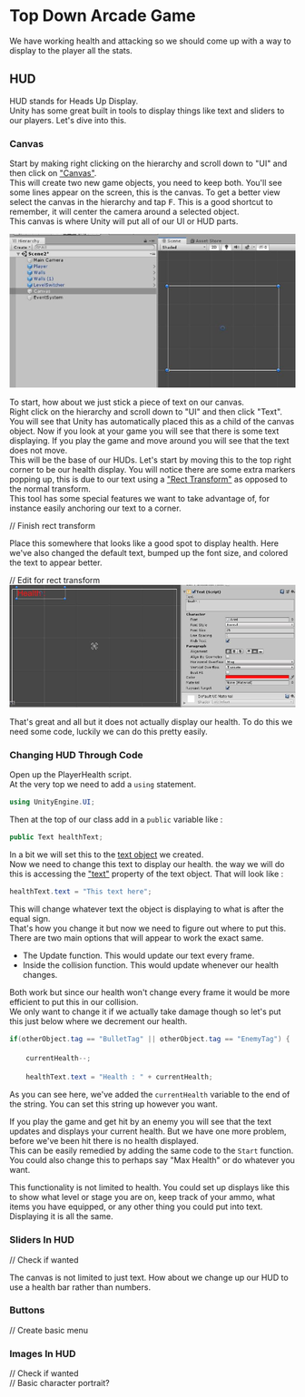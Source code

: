 # Top Down Arcade Game 

We have working health and attacking so we should come up with a way to  display to the player all the stats.

## HUD

HUD stands for Heads Up Display.\
Unity has some great built in tools to display things like text and sliders to our players. Let's dive into this.

### Canvas

Start by making right clicking on the hierarchy and scroll down to "UI" and then click on ["Canvas"](https://docs.unity3d.com/Packages/com.unity.ugui@1.0/manual/UICanvas.html).\
This will create two new game objects, you need to keep both. You'll see some lines appear on the screen, this is the canvas. To get a better view select the canvas in the hierarchy and tap <kbd>F</kbd>. This is a good shortcut to remember, it will center the camera around a selected object.\
This canvas is where Unity will put all of our UI or HUD parts.

![CreateCanvas](Images/CreateCanvas.JPG)

To start, how about we just stick a piece of text on our canvas.\
Right click on the hierarchy and scroll down to "UI" and then click "Text".\
You will see that Unity has automatically placed this as a child of the canvas object. Now if you look at your game you will see that there is some text displaying. If you play the game and move around you will see that the text does not move.\
This will be the base of our HUDs. Let's start by moving this to the top right corner to be our health display. You will notice there are some extra markers popping up, this is due to our text using a ["Rect Transform"](https://docs.unity3d.com/Packages/com.unity.ugui@1.0/manual/class-RectTransform.html) as opposed to the normal transform.\
This tool has some special features we want to take advantage of, for instance easily anchoring our text to a corner.

// Finish rect transform

Place this somewhere that looks like a good spot to display health. Here we've also changed the default text, bumped up the font size, and colored the text to appear better.

// Edit for rect transform
![HealthText](Images/HealthText.JPG)

That's great and all but it does not actually display our health. To do this we need some code, luckily we can do this pretty easily.

### Changing HUD Through Code

Open up the PlayerHealth script.\
At the very top we need to add a `using` statement.

```csharp
using UnityEngine.UI;
```

Then at the top of our class add in a `public` variable like :

```csharp
public Text healthText;
```

In a bit we will set this to the [text object](https://docs.unity3d.com/ScriptReference/UIElements.TextElement.html) we created.\
Now we need to change this text to display our health. the way we will do this is accessing the ["text"](https://docs.unity3d.com/ScriptReference/UIElements.TextElement-text.html) property of the text object. That will look like :

```csharp
healthText.text = "This text here";
```

This will change whatever text the object is displaying to what is after the equal sign.\
That's how you change it but now we need to figure out where to put this. There are two main options that will appear to work the exact same.

* The Update function. This would update our text every frame.
* Inside the collision function. This would update whenever our health changes.

Both work but since our health won't change every frame it would be more efficient to put this in our collision.\
We only want to change it if we actually take damage though so let's put this just below where we decrement our health.

```csharp
if(otherObject.tag == "BulletTag" || otherObject.tag == "EnemyTag") {

	currentHealth--;

	healthText.text = "Health : " + currentHealth;
```

As you can see here, we've added the `currentHealth` variable to the end of the string. You can set this string up however you want.

If you play the game and get hit by an enemy you will see that the text updates and displays your current health. But we have one more problem, before we've been hit there is no health displayed.\
This can be easily remedied by adding the same code to the `Start` function. You could also change this to perhaps say "Max Health" or do whatever you want. 

This functionality is not limited to health. You could set up displays like this to show what level or stage you are on, keep track of your ammo, what items you have equipped, or any other thing you could put into text.\
Displaying it is all the same.

### Sliders In HUD

// Check if wanted

The canvas is not limited to just text. How about we change up our HUD to use a health bar rather than numbers.

### Buttons

// Create basic menu

### Images In HUD

// Check if wanted  
// Basic character portrait?